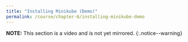 ```yaml
---
title: "Installing Minikube (Demo)"
permalink: /course/chapter-6/installing-minikube-demo
---
```

**NOTE:** This section is a video and is not yet mirrored.
{:.notice--warning}